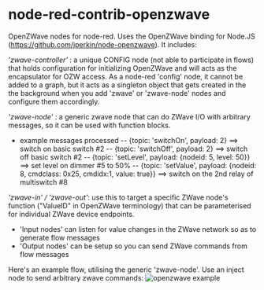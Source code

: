 node-red-contrib-openzwave
==========================

OpenZWave nodes for node-red. Uses the OpenZWave binding for Node.JS (https://github.com/jperkin/node-openzwave). It includes:

*'zwave-controller'* : a unique CONFIG node (not able to participate in flows) that holds configuration for initializing OpenZWave and will acts as the encapsulator for OZW access. As a node-red 'config' node, it cannot be added to a graph, but it acts as a singleton object that gets created in the the background when you add 'zwave' or 'zwave-node' nodes and configure them accordingly.

*'zwave-node'* : a generic zwave node that can do ZWave I/O with arbitrary messages, so it can be used with function blocks.
- example messages processed
-- {topic: 'switchOn', payload: 2}   ==> switch on basic switch #2
-- {topic: 'switchOff', payload: 2}  ==> switch off basic switch #2
-- {topic: 'setLevel', payload: {nodeid: 5, level: 50}}  ==> set level on dimmer #5 to 50%
-- {topic: 'setValue', payload: {nodeid: 8, cmdclass: 0x25, cmdidx:1, value: true}} ==> switch on the 2nd relay of multiswitch #8 

*'zwave-in' / 'zwave-out'*: use this to target a specific ZWave node's function ("ValueID" in OpenZWave terminology) that can be parameterised for individual ZWave device endpoints. 
- 'Input nodes' can listen for value changes in the ZWave network so as to generate flow messages 
- 'Output nodes' can be setup so you can send ZWave commands from flow messages

Here's an example flow, utilising the generic 'zwave-node'. Use an inject node to send arbitrary zwave commands:
![openzwave example](https://github.com/ekarak/node-red-contrib-openzwave/raw/master/node-red-openzwave.png)
